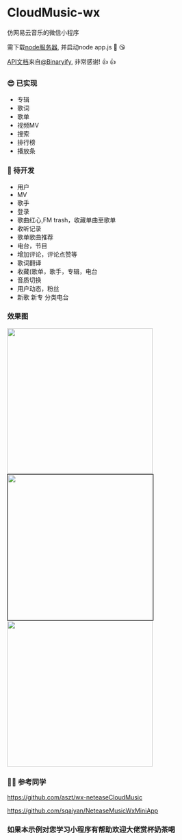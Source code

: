 # CloudMusic-wx

仿网易云音乐的微信小程序

需下载[node服务器](https://github.com/Binaryify/NeteaseCloudMusicApi), 并启动node app.js 🤣 😘

[API文档](https://binaryify.github.io/NeteaseCloudMusicApi/#/)来自[@Binaryify](https://github.com/Binaryify), 非常感谢! 👍 👍

### 😎 已实现

* 专辑
* 歌词
* 歌单
* 视频MV
* 搜索
* 排行榜
* 播放条

### 👏 待开发

* 用户
* MV
* 歌手
* 登录
* 歌曲红心,FM trash，收藏单曲至歌单
* 收听记录
* 歌单歌曲推荐
* 电台，节目
* 增加评论，评论点赞等 
* 歌词翻译
* 收藏(歌单，歌手，专辑，电台
* 音质切换
* 用户动态，粉丝
* 新歌 新专 分类电台

### 效果图

<image width="340" src="https://github.com/jww997/CloudMusic-wx/blob/master/other/1.png"/><image width="340" style="border: 1px solid #000;" src="https://github.com/jww997/CloudMusic-wx/blob/master/other/2.png"/><image width="340" src="https://github.com/jww997/CloudMusic-wx/blob/master/other/3.png"/>


### 👯‍♂️ 参考同学

https://github.com/aszt/wx-neteaseCloudMusic

https://github.com/sqaiyan/NeteaseMusicWxMiniApp





### 如果本示例对您学习小程序有帮助欢迎大佬赏杯奶茶喝


